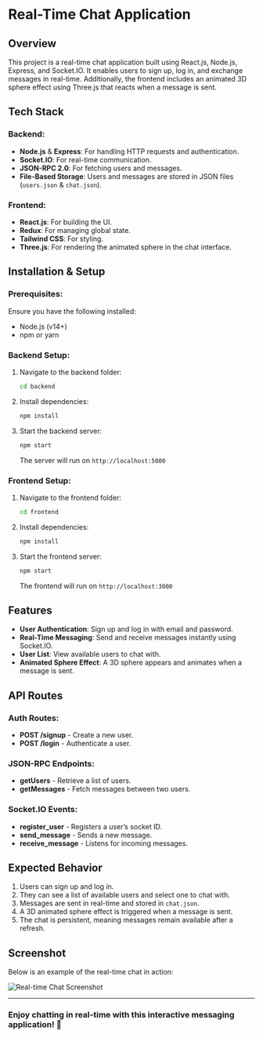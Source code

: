 # Real-Time Chat Application

## Overview
This project is a real-time chat application built using React.js, Node.js, Express, and Socket.IO. It enables users to sign up, log in, and exchange messages in real-time. Additionally, the frontend includes an animated 3D sphere effect using Three.js that reacts when a message is sent.

## Tech Stack
### Backend:
- **Node.js** & **Express**: For handling HTTP requests and authentication.
- **Socket.IO**: For real-time communication.
- **JSON-RPC 2.0**: For fetching users and messages.
- **File-Based Storage**: Users and messages are stored in JSON files (`users.json` & `chat.json`).

### Frontend:
- **React.js**: For building the UI.
- **Redux**: For managing global state.
- **Tailwind CSS**: For styling.
- **Three.js**: For rendering the animated sphere in the chat interface.

## Installation & Setup

### Prerequisites:
Ensure you have the following installed:
- Node.js (v14+)
- npm or yarn

### Backend Setup:
1. Navigate to the backend folder:
   ```sh
   cd backend
   ```
2. Install dependencies:
   ```sh
   npm install
   ```
3. Start the backend server:
   ```sh
   npm start
   ```
   The server will run on `http://localhost:5000`

### Frontend Setup:
1. Navigate to the frontend folder:
   ```sh
   cd frontend
   ```
2. Install dependencies:
   ```sh
   npm install
   ```
3. Start the frontend server:
   ```sh
   npm start
   ```
   The frontend will run on `http://localhost:3000`

## Features
- **User Authentication**: Sign up and log in with email and password.
- **Real-Time Messaging**: Send and receive messages instantly using Socket.IO.
- **User List**: View available users to chat with.
- **Animated Sphere Effect**: A 3D sphere appears and animates when a message is sent.

## API Routes
### Auth Routes:
- **POST /signup** - Create a new user.
- **POST /login** - Authenticate a user.

### JSON-RPC Endpoints:
- **getUsers** - Retrieve a list of users.
- **getMessages** - Fetch messages between two users.

### Socket.IO Events:
- **register_user** - Registers a user’s socket ID.
- **send_message** - Sends a new message.
- **receive_message** - Listens for incoming messages.

## Expected Behavior
1. Users can sign up and log in.
2. They can see a list of available users and select one to chat with.
3. Messages are sent in real-time and stored in `chat.json`.
4. A 3D animated sphere effect is triggered when a message is sent.
5. The chat is persistent, meaning messages remain available after a refresh.

## Screenshot
Below is an example of the real-time chat in action:

![Real-time Chat Screenshot](https://drive.google.com/file/d/1SDmtlbG0Vv3HmEkN0BbJAvVJygsQeJPH/view?usp=drive_link)


---
### Enjoy chatting in real-time with this interactive messaging application! 🚀


